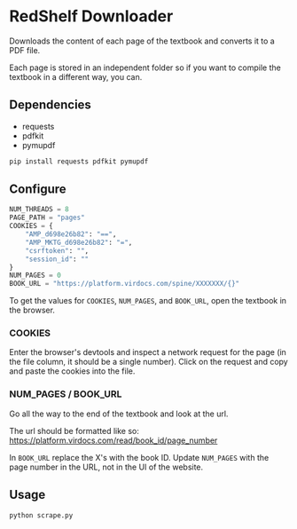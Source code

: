 # RedShelf Downloader

Downloads the content of each page of the textbook and converts it to a PDF file.

Each page is stored in an independent folder so if you want to compile the textbook in a different way, you can.

## Dependencies

- requests
- pdfkit
- pymupdf

```sh
pip install requests pdfkit pymupdf
```

## Configure

```py
NUM_THREADS = 8
PAGE_PATH = "pages"
COOKIES = {
    "AMP_d698e26b82": "==",
    "AMP_MKTG_d698e26b82": "=",
    "csrftoken": "",
    "session_id": ""
}
NUM_PAGES = 0
BOOK_URL = "https://platform.virdocs.com/spine/XXXXXXX/{}"
```

To get the values for `COOKIES`, `NUM_PAGES`, and `BOOK_URL`, open the textbook in the browser.

### COOKIES

Enter the browser's devtools and inspect a network request for the page (in the file column, it should be a single number). Click on the request and copy and paste the cookies into the file.

### NUM_PAGES / BOOK_URL

Go all the way to the end of the textbook and look at the url.

The url should be formatted like so:
https://platform.virdocs.com/read/book_id/page_number

In `BOOK_URL` replace the X's with the book ID. Update `NUM_PAGES` with the page number in the URL, not in the UI of the website.

## Usage

```sh
python scrape.py
```
